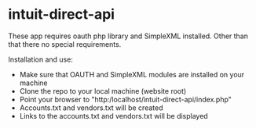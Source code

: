 # intuit-direct-api

These app requires oauth php library and SimpleXML installed.
Other than that there no special requirements.

Installation and use:
- Make sure that OAUTH and SimpleXML modules are installed on your machine
- Clone the repo to your local machine (website root)
- Point your browser to "http:/localhost/intuit-direct-api/index.php"
- Accounts.txt and vendors.txt will be created
- Links to the accounts.txt and vendors.txt will be displayed



